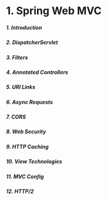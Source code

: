 # 1. Spring Web MVC
##### 1. Introduction
##### 2. DispatcherServlet
##### 3. Filters
##### 4. Annotated Controllers
##### 5. URI Links
##### 6. Async Requests
##### 7. CORS
##### 8. Web Security
##### 9. HTTP Caching
##### 10. View Technologies
##### 11. MVC Config
##### 12. HTTP/2

